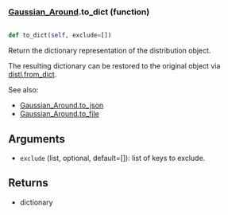 ### [Gaussian_Around](Gaussian_Around.md).to_dict (function)


```py

def to_dict(self, exclude=[])

```



Return the dictionary representation of the distribution object.

The resulting dictionary can be restored to the original object
via [distl.from_dict](distl.from_dict.md).

See also:

* [Gaussian_Around.to_json](Gaussian_Around.to_json.md)
* [Gaussian_Around.to_file](Gaussian_Around.to_file.md)

Arguments
----------
* `exclude` (list, optional, default=[]): list of keys to exclude.

Returns
--------
* dictionary

